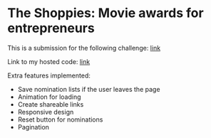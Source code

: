 # The Shoppies: Movie awards for entrepreneurs

This is a submission for the following challenge: [link](https://docs.google.com/document/d/1AZO0BZwn1Aogj4f3PDNe1mhq8pKsXZxtrG--EIbP_-w/edit#)

Link to my hosted code: [link](http://ericamatulis.github.io/shoppies.html)

Extra features implemented:
*  Save nomination lists if the user leaves the page
*  Animation for loading
*  Create shareable links
*  Responsive design
*  Reset button for nominations
*  Pagination
